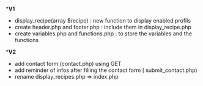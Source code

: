 *******V1******
- display_recipe(array $recipe) : new function to display enabled profils
- create header.php and footer.php : include them in display_recipe.php 
- create variables.php and functions.php : to store the variables and the functions

*******V2******
- add contact form (contact.php) using GET
- add reminder of infos after filling the contact form  ( submit_contact.php)
- rename display_recipes.php => index.php 